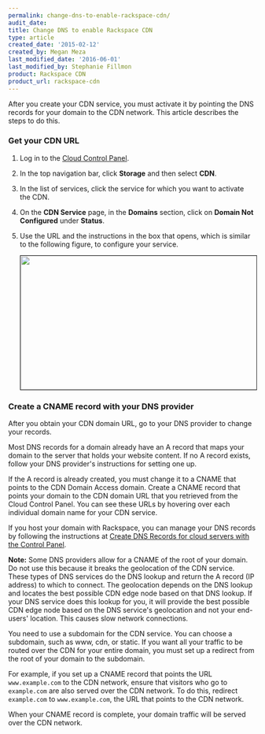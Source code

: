 ```yaml
---
permalink: change-dns-to-enable-rackspace-cdn/
audit_date:
title: Change DNS to enable Rackspace CDN
type: article
created_date: '2015-02-12'
created_by: Megan Meza
last_modified_date: '2016-06-01'
last_modified_by: Stephanie Fillmon
product: Rackspace CDN
product_url: rackspace-cdn
---
```


After you create your CDN service, you must activate it by pointing the DNS records for your domain to the CDN network. This article describes the steps to do this.

### Get your CDN URL

1. Log in to the [Cloud Control Panel](https://mycloud.rackspace.com).

2. In the top navigation bar, click **Storage** and then select **CDN**.

3. In the list of services, click the service for which you want to activate the CDN.

4. On the **CDN Service** page, in the **Domains** section, click on **Domain Not Configured** under **Status**.

5. Use the URL and the instructions in the box that opens, which is similar to the following figure, to configure your service.

   <img src="{% asset_path rackspace-cdn/change-dns-to-enable-rackspace-cdn/Screen%20Shot%202015-12-16%20at%204.56.08%20PM.png %}" width="531" height="272" alt="" border="1"  />

### Create a CNAME record with your DNS provider

After you obtain your CDN domain URL, go to your DNS provider to change your records.

Most DNS records for a domain already have an A record that maps your domain to the server that holds your website content. If no A record exists, follow your DNS provider's instructions for setting one up.

If the A record is already created, you must change it to a CNAME that points to the CDN Domain Access domain. Create a CNAME record that points your domain to the CDN domain URL that you retrieved from the Cloud Control Panel. You can see these URLs by hovering over each individual domain name for your CDN service.

If you host your domain with Rackspace, you can manage your DNS records by following the instructions at [Create DNS Records for cloud servers with the Control Panel](/how-to/create-dns-records-for-cloud-servers-with-the-control-panel).

**Note:** Some DNS providers allow for a CNAME of the root of your domain. Do not use this because it breaks the geolocation of the CDN service. These types of DNS services do the DNS lookup and return the A record (IP address) to which to connect. The geolocation depends on the DNS lookup and locates the best possible CDN edge node based on that DNS lookup. If your DNS service does this lookup for you, it will provide the best possible CDN edge node based on the DNS service's geolocation and not your end-users' location. This causes slow network connections.

You need to use a subdomain for the CDN service. You can choose a subdomain, such as www, cdn, or static. If you want all your traffic to be routed over the CDN for your entire domain, you must set up a redirect from the root of your domain to the subdomain.

For example, if you set up a CNAME record that points the URL `www.example.com` to the CDN network, ensure that visitors who go to `example.com` are also served over the CDN network. To do this, redirect `example.com` to `www.example.com`, the URL that points to the CDN network.

When your CNAME record is complete, your domain traffic will be served over the CDN network.
